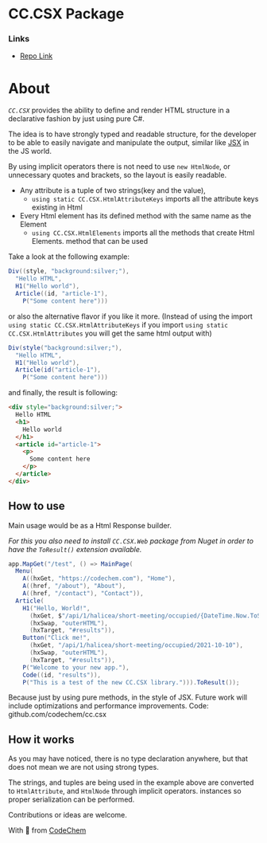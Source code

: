 # CC.CSX Package

### Links
- [Repo Link](https://github.com/codechem/CC.CSX)
# About
*`CC.CSX`* provides the ability to define and render HTML structure in 
a declarative fashion by just using pure C#.

The idea is to have strongly typed and readable structure,
for the developer to be able to easily navigate and manipulate the output, 
similar like [JSX](https://legacy.reactjs.org/docs/introducing-jsx.html) 
in the JS world.

By using implicit operators there is not need to use `new HtmlNode`,
or unnecessary quotes and brackets, so the layout is easily readable.

- Any attribute is a tuple of two strings(key and the value), 
  - `using static CC.CSX.HtmlAttributeKeys` imports all the attribute 
    keys existing in Html
- Every Html element has its defined method with the same name as the Element
  - `using CC.CSX.HtmlElements` imports all the methods that create Html Elements.
    method that can be used

Take a look at the following example:

```cs
Div((style, "background:silver;"),
  "Hello HTML",
  H1("Hello world"),
  Article((id, "article-1"),
    P("Some content here")))
```
or also the alternative flavor if you like it more.
(Instead of using the import `using static CC.CSX.HtmlAttributeKeys` if you import
`using static CC.CSX.HtmlAttributes` you will get the same html output with)

```cs
Div(style("background:silver;"),
  "Hello HTML",
  H1("Hello world"),
  Article(id("article-1"),
    P("Some content here")))
```

and finally, the result is following:

```html
<div style="background:silver;">
  Hello HTML
  <h1>
    Hello world
  </h1>
  <article id="article-1">
    <p>
      Some content here
    </p>
  </article>
</div>
```


## How to use

Main usage would be as a Html Response builder.

*For this you also need to install `CC.CSX.Web` package from Nuget in order to 
have the `ToResult()` extension available.*

```cs
app.MapGet("/test", () => MainPage(
  Menu(
    A((hxGet, "https://codechem.com"), "Home"),
    A((href, "/about"), "About"),
    A((href, "/contact"), "Contact")),
  Article(
    H1("Hello, World!",
      (hxGet, $"/api/1/halicea/short-meeting/occupied/{DateTime.Now.ToString("yyyy-MM-dd")}"),
      (hxSwap, "outerHTML"),
      (hxTarget, "#results")),
    Button("Click me!",
      (hxGet, "/api/1/halicea/short-meeting/occupied/2021-10-10"),
      (hxSwap, "outerHTML"),
      (hxTarget, "#results")),
    P("Welcome to your new app."),
    Code((id, "results")),
    P("This is a test of the new CC.CSX library."))).ToResult());
```

Because just by using pure methods, in the style of JSX.
Future work will include optimizations and performance improvements.
Code: github.com/codechem/cc.csx

## How it works

As you may have noticed, there is no type declaration anywhere, but that does
not mean we are not using strong types.

The strings, and tuples are being used in the
example above are converted to `HtmlAttribute`, and `HtmlNode` through implicit operators.
instances so proper serialization can be performed.

Contributions or ideas are welcome.

With 💚 from [CodeChem](https://www.codechem.com)

